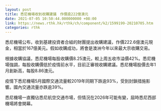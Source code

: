 ```yaml
---
layout: post
title: 悉尼機場收到收購建議　作價逾222億澳元
date: 2021-07-05 10:50:44.000000000 +08:00
link: https://news.rthk.hk/rthk/ch/component/k2/1599199-20210705.htm
categories: rthk
---
```


悉尼機場公布，收到基建投資者合組的財團提出收購建議，作價222.6億澳元現金，相當於167億美元。假如收購成功，將會是澳洲今年以來最大宗收購交易。

根據收購協議，悉尼機場每股收購價8.25澳元，較上周五收市溢價42%。悉尼機場強調，每股收購價低於疫情前水平，目前正審視收購建議。悉尼機場股價去年1月創新高，每股8.86澳元。

疫情下悉尼機場5月國際交通流量較2019年同期下跌逾93%，受到封鎖措施影響。國內交通流量亦跌逾39%。

悉尼機場一直獨佔悉尼航空交通市場，但情況在2026年可能有變，屆時悉尼西部機場將會開幕。
